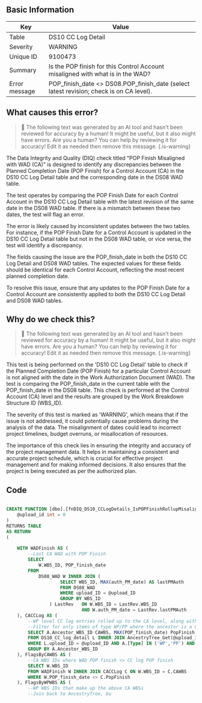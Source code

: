 ## Basic Information
| Key         | Value          |
|-------------|----------------|
| Table       | DS10 CC Log Detail |
| Severity    | WARNING |
| Unique ID   | 9100473   |
| Summary     | Is the POP finish for this Control Account misaligned with what is in the WAD? |
| Error message | POP_finish_date <> DS08.POP_finish_date (select latest revision; check is on CA level). |

## What causes this error?

> :robot: The following text was generated by an AI tool and hasn't been reviewed for accuracy by a human! It might be useful, but it also might have errors. Are you a human? You can help by reviewing it for accuracy! Edit it as needed then remove this message.
{.is-warning}

The Data Integrity and Quality (DIQ) check titled "POP Finish Misaligned with WAD (CA)" is designed to identify any discrepancies between the Planned Completion Date (POP Finish) for a Control Account (CA) in the DS10 CC Log Detail table and the corresponding date in the DS08 WAD table. 

The test operates by comparing the POP Finish Date for each Control Account in the DS10 CC Log Detail table with the latest revision of the same date in the DS08 WAD table. If there is a mismatch between these two dates, the test will flag an error.

The error is likely caused by inconsistent updates between the two tables. For instance, if the POP Finish Date for a Control Account is updated in the DS10 CC Log Detail table but not in the DS08 WAD table, or vice versa, the test will identify a discrepancy.

The fields causing the issue are the POP_finish_date in both the DS10 CC Log Detail and DS08 WAD tables. The expected values for these fields should be identical for each Control Account, reflecting the most recent planned completion date.

To resolve this issue, ensure that any updates to the POP Finish Date for a Control Account are consistently applied to both the DS10 CC Log Detail and DS08 WAD tables.
## Why do we check this?

> :robot: The following text was generated by an AI tool and hasn't been reviewed for accuracy by a human! It might be useful, but it also might have errors. Are you a human? You can help by reviewing it for accuracy! Edit it as needed then remove this message.
{.is-warning}

This test is being performed on the 'DS10 CC Log Detail' table to check if the Planned Completion Date (POP Finish) for a particular Control Account is not aligned with the date in the Work Authorization Document (WAD). The test is comparing the POP_finish_date in the current table with the POP_finish_date in the DS08 table. This check is performed at the Control Account (CA) level and the results are grouped by the Work Breakdown Structure ID (WBS_ID).

The severity of this test is marked as 'WARNING', which means that if the issue is not addressed, it could potentially cause problems during the analysis of the data. The misalignment of dates could lead to incorrect project timelines, budget overruns, or misallocation of resources.

The importance of this check lies in ensuring the integrity and accuracy of the project management data. It helps in maintaining a consistent and accurate project schedule, which is crucial for effective project management and for making informed decisions. It also ensures that the project is being executed as per the authorized plan.
## Code

```sql

CREATE FUNCTION [dbo].[fnDIQ_DS10_CCLogDetails_IsPOPFinishRollupMisalignedWithDS08CA] (
	@upload_id int = 0
)
RETURNS TABLE
AS RETURN
(
	
	WITH WADFinish AS (
		--Last CA WAD with POP Finish
		SELECT 
			W.WBS_ID, POP_finish_date
		FROM 
			DS08_WAD W INNER JOIN (
					SELECT WBS_ID, MAX(auth_PM_date) AS lastPMAuth
					FROM DS08_WAD
					WHERE upload_ID = @upload_ID
					GROUP BY WBS_ID
				) LastRev 	ON W.WBS_ID = LastRev.WBS_ID 
							AND W.auth_PM_date = LastRev.lastPMAuth
	), CACCLog AS (
		--WP level CC log entries rolled up to the CA level, along with latest POP finish
		--Filter for only items of type WP/PP where the ancestor is a CA/SLPP
		SELECT A.Ancestor_WBS_ID CAWBS, MAX(POP_finish_date) PopFinish
		FROM DS10_CC_log_detail L INNER JOIN AncestryTree_Get(@upload_ID) A ON L.WBS_ID = A.WBS_ID
		WHERE L.upload_ID = @upload_ID AND A.[Type] IN ('WP','PP') AND A.Ancestor_Type IN ('CA','SLPP')
		GROUP BY A.Ancestor_WBS_ID
	), FlagsByCAWBS AS (
		--CA WBS IDs where WAD POP finish <> CC log POP finish
		SELECT W.WBS_ID
		FROM WADFinish W INNER JOIN CACCLog C ON W.WBS_ID = C.CAWBS
		WHERE W.POP_finish_date <> C.PopFinish
	), FlagsByWPWBS AS (
		--WP WBS IDs that make up the above CA WBSs
		--Join back to AncestryTree, bu
```

